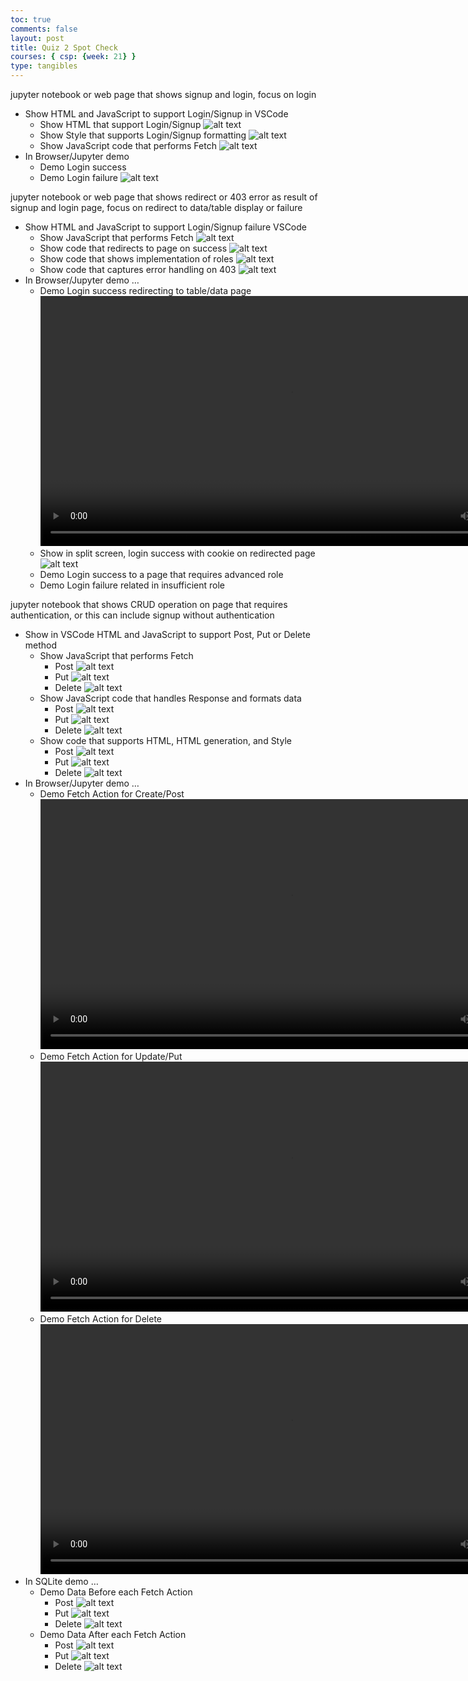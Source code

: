 ```yaml
---
toc: true
comments: false
layout: post
title: Quiz 2 Spot Check
courses: { csp: {week: 21} }
type: tangibles
---
```


jupyter notebook or web page that shows signup and login, focus on login

- Show HTML and JavaScript to support Login/Signup in VSCode
    - Show HTML that support Login/Signup
    ![alt text](</student/images/Screenshot 2024-02-04 at 10.25.38 PM.png>)
    - Show Style that supports Login/Signup formatting
    ![alt text](</student/images/Screenshot 2024-02-04 at 10.27.17 PM.png>)
    - Show JavaScript code that performs Fetch
    ![alt text](</student/images/Screenshot 2024-02-04 at 10.29.00 PM.png>)
- In Browser/Jupyter demo 
    - Demo Login success
    - Demo Login failure
    ![alt text](</student/images/Screenshot 2024-02-04 at 10.32.48 PM.png>)

jupyter notebook or web page that shows redirect or 403 error as result of signup and login page, focus on redirect to data/table display or failure

- Show HTML and JavaScript to support Login/Signup failure VSCode
    - Show JavaScript that performs Fetch
    ![alt text](</student/images/Screenshot 2024-02-04 at 10.29.00 PM.png>)
    - Show code that redirects to page on success
    ![alt text](</student/images/Screenshot 2024-02-04 at 10.43.16 PM.png>)
    - Show code that shows implementation of roles
    ![alt text](</student/images/Screenshot 2024-02-06 at 6.59.38 AM.png>)
    - Show code that captures error handling on 403
    ![alt text](</student/images/Screenshot 2024-02-04 at 10.45.18 PM.png>)
- In Browser/Jupyter demo …
    - Demo Login success redirecting to table/data page
    <video  height="400" controls src="/student/videos/Screen Recording 2024-02-04 at 10.51.42 PM.mp4" title="Title"></video>
    - Show in split screen, login success with cookie on redirected page
    ![alt text](</student/images/Screenshot 2024-02-04 at 10.36.36 PM.png>)
    - Demo Login success to a page that requires advanced role
    - Demo Login failure related in insufficient role

jupyter notebook that shows CRUD operation on page that requires authentication, or this can include signup without authentication

- Show in VSCode HTML and JavaScript to support Post, Put or Delete method
    - Show JavaScript that performs Fetch
        - Post
        ![alt text](</student/images/Screenshot 2024-02-05 at 6.13.06 PM.png>)
        - Put
        ![alt text](</student/images/Screenshot 2024-02-05 at 6.13.51 PM.png>)
        - Delete
        ![alt text](</student/images/Screenshot 2024-02-05 at 6.14.36 PM.png>)
    - Show JavaScript code that handles Response and formats data
        - Post
        ![alt text](</student/images/Screenshot 2024-02-05 at 6.16.53 PM.png>)
        - Put
        ![alt text](</student/images/Screenshot 2024-02-05 at 6.17.52 PM.png>)
        - Delete
        ![alt text](</student/images/Screenshot 2024-02-05 at 6.18.33 PM.png>)
    - Show code that supports HTML, HTML generation, and Style
        - Post
        ![alt text](</student/images/Screenshot 2024-02-05 at 7.07.27 PM.png>)
        - Put
        ![alt text](</student/images/Screenshot 2024-02-05 at 7.08.07 PM.png>)
        - Delete
        ![alt text](</student/images/Screenshot 2024-02-05 at 7.08.49 PM.png>)
- In Browser/Jupyter demo …
    - Demo Fetch Action for Create/Post
    <video height="400" controls src="/student/videos/Screen Recording 2024-02-05 at 7.23.40 PM.mp4" title="Title"></video>
    - Demo Fetch Action for Update/Put
    <video height="400" controls src="/student/videos/Screen Recording 2024-02-05 at 7.28.29 PM.mp4" title="Title"></video>
    - Demo Fetch Action for Delete
    <video height="400" controls src="/student/videos/Screen Recording 2024-02-05 at 7.33.58 PM.mp4" title="Title"></video>
- In SQLite demo …
    - Demo Data Before each Fetch Action
        - Post
        ![alt text](</student/images/Screenshot 2024-02-05 at 7.44.45 PM.png>)
        - Put
        ![alt text](</student/images/Screenshot 2024-02-05 at 7.45.27 PM.png>)
        - Delete
        ![alt text](</student/images/Screenshot 2024-02-05 at 7.49.33 PM.png>)
    - Demo Data After each Fetch Action
        - Post
        ![alt text](</student/images/Screenshot 2024-02-05 at 7.45.27 PM.png>)
        - Put
        ![alt text](</student/images/Screenshot 2024-02-05 at 7.49.33 PM.png>)
        - Delete
        ![alt text](</student/images/Screenshot 2024-02-05 at 7.50.33 PM.png>)